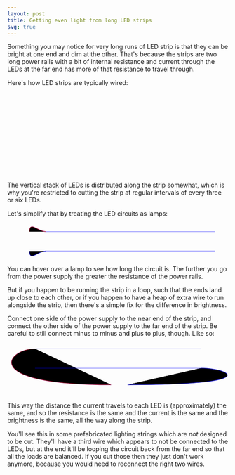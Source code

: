 ```yaml
---
layout: post
title: Getting even light from long LED strips
svg: true
---
```

Something you may notice for very long runs of LED strip is that they
can be bright at one end and dim at the other.  That's because the
strips are two long power rails with a bit of internal resistance and
current through the LEDs at the far end has more of that resistance to
travel through.

Here's how LED strips are typically wired:
<svg width="100%" viewbox="0 0 799 319">
<style>
@-webkit-keyframes currentAnimation {
  from { stroke-dashoffset: 12; }
  to { stroke-dashoffset: 0; }
}
.component {
    fill: currentColor;
    fill-opacity:0.0625;
}
.hookup {
    stroke-width: 2px;
}
.hookup-plus {
    stroke: red;
    stroke-opacity: 50%;
    stroke-width: 2px;
}
.hookup-minus {
    stroke: blue;
    stroke-opacity: 50%;
    stroke-width: 2px;
}
.current {
    visibility:hidden;
    opacity: 0%;
    stroke-dasharray: 6;
}
.ledcurrent:hover .current {
    visibility:visible;
    opacity: 100%;
    -webkit-animation-name: currentAnimation;
    -webkit-animation-iteration-count: infinite;
    -webkit-animation-duration: 2.5s;
    -webkit-animation-timing-function: linear;
}
</style>
<defs>
        <g id="pos"><path d="m-5,0h10m-5,-5v10" /></g>
        <g id="neg"><path d="m-5,0h10" /></g>
        <g id="batt"><path d="M0,0v20 M-30,20h60 M-20,30h40 M-30,40h60 M-20,50h40 M0,50v20 M15,5v10 M10,10h10"/></g>
        <g id="power"><circle cx="0" cy="35" r="25" /><path d="M0,0v10 M0,60v10"/><use href="#pos" x="0" y="22" /><use href="#neg" x="0" y="48" /></g>
        <g id="powerh"><circle cx="35" cy="0" r="25" /><path d="M0,0h10 M60,0h10"/><use href="#pos" x="22" y="0" /><use href="#neg" x="48" y="0" /></g>
        <g id="led"><path d="M0,0v14 M0,56l-25,-42h50z M-25,56h50 M36,29l2,6l-6,2m6,-2l-12,-7  M31,39l2,6l-6,2m6,-2l-12,-7   M0,56v14" class="component" /></g>
        <g id="lamp"><circle cx="0" cy="35" r="25" /><path d="M-17.6,17.4L17.6,52.6 M17.6,17.4L-17.6,52.6 M0,0v10 M0,60v10 "/></g>
        <g id="resistor"><rect x="-10" y="10" width="20" height="50" /><path d="M0,0v10 M0,60v10 "/></g>
        <g id="ledstack"><use x="0" y="0" href="#led" /><use x="0" y="70" href="#led" /><use x="0" y="140" href="#led" /><use x="0" y="210" href="#resistor" /></g>
</defs>
        <use href="#power" x="80" y="120" />
        <path d="M80,120 C80,80  0, 20 140, 20" class="hookup" />
        <path d="M80,190 C80,230 0,300 140,300" class="hookup" />
        <path d="M80,120 C80,80  0, 20 140, 20" class="hookup-plus" />
        <path d="M80,190 C80,230 0,300 140,300" class="hookup-minus" />
        <line x1="140" y1="20" x2="750" y2="20" />
        <use href="#pos" x="145" y="10"/>
        <use href="#pos" x="745" y="10"/>
        <line x1="140" y1="300" x2="750" y2="300" />
        <use href="#neg" x="145" y="290"/>
        <use href="#neg" x="745" y="290"/>
        <use href="#ledstack" x="200" y="20" />
        <use href="#ledstack" x="300" y="20" />
        <use href="#ledstack" x="400" y="20" />
        <use href="#ledstack" x="500" y="20" />
        <use href="#ledstack" x="600" y="20" />
        <use href="#ledstack" x="700" y="20" />
</svg>

The vertical stack of LEDs is distributed along the strip somewhat,
which is why you're restricted to cutting the strip at regular intervals
of every three or six LEDs.

Let's simplify that by treating the LED circuits as lamps:

<svg width="100%" viewbox="0 -10 799 129">
        <use href="#power" x="80" y="20" />
        <path d="M80,20 C80,-20 110,20 140,20" class="hookup" />
        <path d="M80,20 C80,-20 110,20 140,20" class="hookup-plus" />
        <path d="M80,90 C80,130 110,90 140,90" class="hookup" />
        <path d="M80,90 C80,130 110,90 140,90" class="hookup-minus" />
        <line x1="140" y1="20" x2="750" y2="20" />
        <use href="#pos" x="145" y="10"/>
        <use href="#pos" x="745" y="10"/>
        <line x1="140" y1="90" x2="750" y2="90" />
        <use href="#neg" x="145" y="80"/>
        <use href="#neg" x="745" y="80"/>
        <g class="ledcurrent">
        <use href="#lamp" x="200" y="20" />
        <path d="M70,20 C70,-35 110,10 140,10
            H170
            c25,0 30,20 30,45 0,25 -5,45 -30,45
            H140 C110,100, 70,145 70,90" class="current" />
        </g>
        <g class="ledcurrent">
        <use href="#lamp" x="300" y="20" />
        <path d="M70,20 C70,-35 110,10 140,10
            H270
            c25,0 30,20 30,45 0,25 -5,45 -30,45
            H140 C110,100, 70,145 70,90" class="current" />
        </g>
        <g class="ledcurrent">
        <use href="#lamp" x="400" y="20" />
        <path d="M70,20 C70,-35 110,10 140,10
            H370
            c25,0 30,20 30,45 0,25 -5,45 -30,45
            H140 C110,100, 70,145 70,90" class="current" />
        </g>
        <g class="ledcurrent">
        <use href="#lamp" x="500" y="20" />
        <path d="M70,20 C70,-35 110,10 140,10
            H470
            c25,0 30,20 30,45 0,25 -5,45 -30,45
            H140 C110,100, 70,145 70,90" class="current" />
        </g>
        <g class="ledcurrent">
        <use href="#lamp" x="600" y="20" />
        <path d="M70,20 C70,-35 110,10 140,10
            H570
            c25,0 30,20 30,45 0,25 -5,45 -30,45
            H140 C110,100, 70,145 70,90" class="current" />
        </g>
        <g class="ledcurrent">
        <use href="#lamp" x="700" y="20" />
        <path d="M70,20 C70,-35 110,10 140,10
            H670
            c25,0 30,20 30,45 0,25 -5,45 -30,45
            H140 C110,100, 70,145 70,90" class="current" />
        </g>
</svg>

You can hover over a lamp to see how long the circuit is.  The further
you go from the power supply the greater the resistance of the power
rails.

But if you happen to be running the strip in a loop, such that the ends
land up close to each other, or if you happen to have a heap of extra
wire to run alongside the strip, then there's a simple fix for the
difference in brightness.

Connect one side of the power supply to the near end of the strip, and
connect the other side of the power supply to the far end of the strip.
Be careful to still connect minus to minus and plus to plus, though.
Like so:

<svg width="100%" viewbox="0 0 799 189">
        <use href="#powerh" x="365" y="150" />
        <path d="M375,150 C-105,150  0,20 100,20" class="hookup" />
        <path d="M375,150 C-105,150  0,20 100,20" class="hookup-plus" />
        <path d="M435,150 C935,150 800,90 700,90" class="hookup" />
        <path d="M435,150 C935,150 800,90 700,90" class="hookup-minus" />
        <line x1="100" y1="20" x2="700" y2="20" />
        <use href="#pos" x="105" y="10"/>
        <use href="#pos" x="695" y="10"/>
        <line x1="100" y1="90" x2="700" y2="90" />
        <use href="#neg" x="105" y="80"/>
        <use href="#neg" x="695" y="80"/>
        <g class="ledcurrent">
        <use href="#lamp" x="150" y="20" />
        <path d="M365,160 C-135,160  0,10 100,10
                 H120
                 c25,0 30,20 30,45 0,25 5,45 30,45 H700
                 C 790,100 905,140, 435,140"
            class="current" />
        </g>
        <g class="ledcurrent">
        <use href="#lamp" x="250" y="20" />
        <path d="M365,160 C-135,160  0,10 100,10
                 H220
                 c25,0 30,20 30,45 0,25 5,45 30,45 H700
                 C 790,100 905,140, 435,140"
            class="current" />
        </g>
        <g class="ledcurrent">
        <use href="#lamp" x="350" y="20" />
        <path d="M365,160 C-135,160  0,10 100,10
                 H320
                 c25,0 30,20 30,45 0,25 5,45 30,45 H700
                 C 790,100 905,140, 435,140"
            class="current" />
        </g>
        <g class="ledcurrent">
        <use href="#lamp" x="450" y="20" />
        <path d="M365,160 C-135,160  0,10 100,10
                 H420
                 c25,0 30,20 30,45 0,25 5,45 30,45 H700
                 C 790,100 905,140, 435,140"
            class="current" />
        </g>
        <g class="ledcurrent">
        <use href="#lamp" x="550" y="20" />
        <path d="M365,160 C-135,160  0,10 100,10
                 H520
                 c25,0 30,20 30,45 0,25 5,45 30,45 H700
                 C 790,100 905,140, 435,140"
            class="current" />
        </g>
        <g class="ledcurrent">
        <use href="#lamp" x="650" y="20" />
        <path d="M365,160 C-135,160  0,10 100,10
                 H620
                 c25,0 30,20 30,45 0,25 5,45 30,45 H700
                 C 790,100 905,140, 435,140"
            class="current" />
        </g>
</svg>

This way the distance the current travels to each LED is (approximately)
the same, and so the resistance is the same and the current is the same
and the brightness is the same, all the way along the strip.

You'll see this in some prefabricated lighting strings which are _not_
designed to be cut.  They'll have a third wire which appears to not be
connected to the LEDs, but at the end it'll be looping the circuit back
from the far end so that all the loads are balanced.  If you cut those
then they just don't work anymore, because you would need to reconnect
the right two wires.
